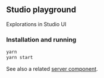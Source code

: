 ## Studio playground

Explorations in Studio UI

### Installation and running

```sh
yarn
yarn start
```

See also a related [server component](https://github.com/kristjanjansen/studio_server).